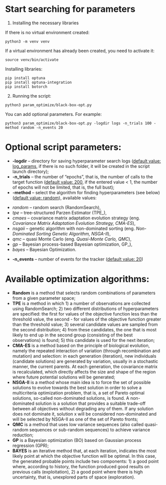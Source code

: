 # Start searching for parameters

1) Installing the necessary libraries

If there is no virtual environment created:
```shell
python3 -m venv venv
```

If a virtual environment has already been created, you need to activate it:
```shell
source venv/bin/activate
```

Installing libraries:
```shell
pip install optuna
pip install optuna-integration
pip install botorch
```
2) Running the script:

```shell
python3 param_optimize/black-box-opt.py
```
You can add optional parameters. For example:

```shell
python3 param_optimize/black-box-opt.py -logdir logs -n_trials 100 -method random -n_events 20
```

# Optional script parameters:
* **-logdir** – directory for saving hyperparameter search logs (<u>default value: log_params</u>, if there is no such folder, it will be created in the script launch directory);
* **-n_trials** – the number of “epochs”, that is, the number of calls to the target function (<u>default value: 200</u>, if the entered value < 1, the number of epochs will not be limited, that is, the full bust);
* **-method** – select the algorithm for finding hyperparameters (see below) (<u>default value: random</u>), available values:
 + _random_ – random search (RandomSearch),
 + _tpe_ – tree-structured Parzen Estimator (TPE_),
 + _cmaes_ – covariance matrix adaptation evolution strategy (eng. _Covariance Matrix Adaptation Evolution Strategy, CMA-ES_),
 + _nsgaii_ – genetic algorithm with non-dominated sorting (eng. _Non-Dominated Sorting Genetic Algorithm, NSGA-II_),
 + _qmc_ – quasi Monte Carlo (eng. _Quasi-Monte Carlo, QMC_),
 + _gp_ – Bayesian process-based Bayesian optimization, GP_),
 + _bayes_ – Bayesian Optimization.
* **-n_events** – number of events for the tracker (<u>default value: 20</u>)

# Available optimization algorithms:

* **Random** is a method that selects random combinations of parameters from a given parameter space;
* **TPE** is a method in which 1) a number of observations are collected using RandomSearch; 2) two different distributions of hyperparameters are specified: the first for values ​​of the objective function less than the threshold value, the second - for values ​​of the objective function greater than the threshold value; 3) several candidate values ​​are sampled from the second distribution; 4) from these candidates, the one that is most likely to end up in the second group (consisting of the best observations) is found; 5) this candidate is used for the next iteration;
* **CMA-ES** is a method based on the principle of biological evolution, namely the repeated interaction of variation (through recombination and mutation) and selection: in each generation (iteration), new individuals (candidate solutions) are generated by variation, usually in a stochastic manner, the current parents. At each generation, the covariance matrix is ​​recalculated, which directly affects the size and shape of the region where future potential solutions will be generated;
* **NSGA-II** is a method whose main idea is to force the set of possible solutions to evolve towards the best solution in order to solve a multicriteria optimization problem, that is, a set of Pareto optimal solutions, so-called non-dominated solutions, is found. A non-dominated solution is a solution that provides a suitable trade-off between all objectives without degrading any of them. If any solution does not dominate it, solution x will be considered non-dominated and will be selected by NSGA-II as one of the set of Pareto fronts;
* **QMC** is a method that uses low variance sequences (also called quasi-random sequences or sub-random sequences) to achieve variance reduction;
* **GP** is a Bayesian optimization (BO) based on Gaussian process regression (GPR);
* **BAYES** is an iterative method that, at each iteration, indicates the most likely point at which the objective function will be optimal. In this case, the generated probable points include two components: 1) a good point where, according to history, the function produced good results on previous calls (exploitation), 2) a good point where there is high uncertainty, that is, unexplored parts of space (exploration).